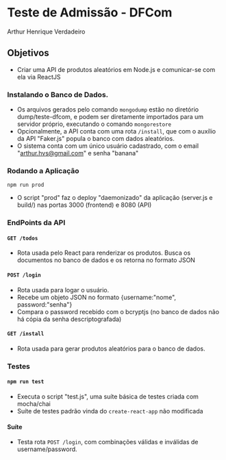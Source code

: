 # Teste de Admissão - DFCom

Arthur Henrique Verdadeiro

## Objetivos

- Criar uma API de produtos aleatórios em Node.js e comunicar-se com ela via ReactJS

### Instalando o Banco de Dados.

- Os arquivos gerados pelo comando `mongodump` estão no diretório dump/teste-dfcom, e podem ser diretamente importados para um servidor próprio, executando o comando `mongorestore` 
- Opcionalmente, a API conta com uma rota `/install`, que com o auxílio da API "Faker.js" popula o banco com dados aleatórios.
- O sistema conta com um único usuário cadastrado, com o email "arthur.hvs@gmail.com" e senha "banana" 

### Rodando a Aplicação

`npm run prod`

- O script "prod" faz o deploy "daemonizado" da aplicação (server.js e build/) nas portas 3000 (frontend) e 8080 (API)

### EndPoints da API

#### `GET /todos`
- Rota usada pelo React para renderizar os produtos. Busca os documentos no banco de dados e os retorna no formato JSON

#### `POST /login`
- Rota usada para logar o usuário.
- Recebe um objeto JSON no formato {username:"nome", password:"senha"}
- Compara o password recebido com o bcryptjs (no banco de dados não há cópia da senha descriptografada)

#### `GET /install`
- Rota usada para gerar produtos aleatórios para o banco de dados.

### Testes
#### `npm run test` 
- Executa o script "test.js", uma suíte básica de testes criada com mocha/chai
- Suíte de testes padrão vinda do `create-react-app` não modificada

#### Suíte
- Testa rota `POST /login`, com combinações válidas e inválidas de username/password.

